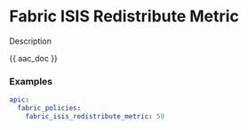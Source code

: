 # Fabric ISIS Redistribute Metric

Description

{{ aac_doc }}
### Examples

```yaml
apic:
  fabric_policies:
    fabric_isis_redistribute_metric: 59
```
